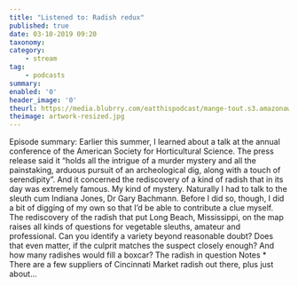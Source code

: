 ```yaml
---
title: "Listened to: Radish redux"
published: true
date: 03-10-2019 09:20
taxonomy:
category:
	- stream
tag:
	- podcasts
summary:
enabled: '0'
header_image: '0'
theurl: https://media.blubrry.com/eatthispodcast/mange-tout.s3.amazonaws.com/2019/radish.mp3
theimage: artwork-resized.jpg
--- 
```

Episode summary: Earlier this summer, I learned about a talk at the annual conference of the American Society for Horticultural Science. The press release said it “holds all the intrigue of a murder mystery and all the painstaking, arduous pursuit of an archeological dig, along with a touch of serendipity”. And it concerned the rediscovery of a kind of radish that in its day was extremely famous. My kind of mystery. Naturally I had to talk to the sleuth cum Indiana Jones, Dr Gary Bachmann. Before I did so, though, I did a bit of digging of my own so that I’d be able to contribute a clue myself. The rediscovery of the radish that put Long Beach, Mississippi, on the map raises all kinds of questions for vegetable sleuths, amateur and professional. Can you identify a variety beyond reasonable doubt? Does that even matter, if the culprit matches the suspect closely enough? And how many radishes would fill a boxcar? The radish in question Notes * There are a few suppliers of Cincinnati Market radish out there, plus just about…
